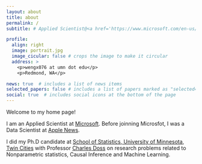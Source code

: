 ```yaml
---
layout: about
title: about
permalink: /
subtitle: # Applied Scientist@<a href='https://www.microsoft.com/en-us/?ql=3'> Microsoft</a>

profile:
  align: right
  image: portrait.jpg
  image_cicular: false # crops the image to make it circular
  address: >
    <p>wengx076 at umn dot edu</p>
    <p>Redmond, WA</p>    

news: true  # includes a list of news items
selected_papers: false # includes a list of papers marked as "selected={true}"
social: true  # includes social icons at the bottom of the page
---
```


Welcome to my home page!

I am an Applied Scientist at [Microsoft](https://www.microsoft.com). Before joinning Microsfot, I was a Data Scientist at [Apple News](https://www.apple.com/apple-news/).

I did my Ph.D candidate at [School of Statistics, University of Minnesota, Twin Cities](https://cla.umn.edu/statistics)  with Professor [Charles Doss](http://users.stat.umn.edu/~cdoss/) on research problems related to Nonparametric statistics, Causal Inference and Machine Learning.



<!-- Write your biography here. Tell the world about yourself. Link to your favorite [subreddit](http://reddit.com). You can put a picture in, too. The code is already in, just name your picture `prof_pic.jpg` and put it in the `img/` folder. -->

<!-- Put your address / P.O. box / other info right below your picture. You can also disable any these elements by editing `profile` property of the YAML header of your `_pages/about.md`. Edit `_bibliography/papers.bib` and Jekyll will render your [publications page](/al-folio/publications/) automatically. -->

<!-- Link to your social media connections, too. This theme is set up to use [Font Awesome icons](http://fortawesome.github.io/Font-Awesome/) and [Academicons](https://jpswalsh.github.io/academicons/), like the ones below. Add your Facebook, Twitter, LinkedIn, Google Scholar, or just disable all of them. -->
